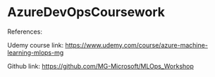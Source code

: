 # AzureDevOpsCoursework


References:

Udemy course link: https://www.udemy.com/course/azure-machine-learning-mlops-mg


Github link: https://github.com/MG-Microsoft/MLOps_Workshop
